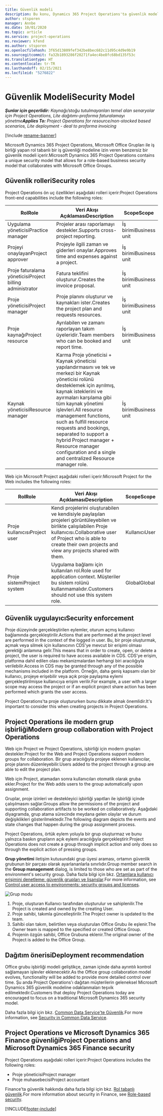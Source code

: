 ```yaml
---
title: Güvenlik modeli
description: Bu konu, Dynamics 365 Project Operations'ta güvenlik modeli hakkında bilgi sağlar.
author: stsporen
manager: Annbe
ms.date: 10/01/2020
ms.topic: article
ms.service: project-operations
ms.reviewer: kfend
ms.author: stsporen
ms.openlocfilehash: 3f65d13809fef342be8bec682c11d95c4d9e9b19
ms.sourcegitcommit: fa32b1893286f20271fa4ec4be8fc68bd135f53c
ms.translationtype: HT
ms.contentlocale: tr-TR
ms.lasthandoff: 02/15/2021
ms.locfileid: "5276822"
---
```

# <a name="security-model"></a><span data-ttu-id="b4b58-103">Güvenlik Modeli</span><span class="sxs-lookup"><span data-stu-id="b4b58-103">Security Model</span></span>

<span data-ttu-id="b4b58-104">_**Şunlar için geçerlidir:** Kaynağı/stoğu tutulmayanları temel alan senaryolar için Project Operations, Lite dağıtımı-proforma faturalamayı yönetme_</span><span class="sxs-lookup"><span data-stu-id="b4b58-104">_**Applies To:** Project Operations for resource/non-stocked based scenarios, Lite deployment - deal to proforma invoicing_</span></span>

[!include [rename-banner](~/includes/cc-data-platform-banner.md)]

<span data-ttu-id="b4b58-105">Microsoft Dynamics 365 Project Operations, Microsoft Office Grupları ile iş birliği yapan rol tabanlı bir iş güvenliği modeline izin veren benzersiz bir güvenlik modeli içerir.</span><span class="sxs-lookup"><span data-stu-id="b4b58-105">Microsoft Dynamics 365 Project Operations contains a unique security model that allows for a role-based business security model that collaborates with Microsoft Office Groups.</span></span> 


## <a name="security-roles"></a><span data-ttu-id="b4b58-106">Güvenlik rolleri</span><span class="sxs-lookup"><span data-stu-id="b4b58-106">Security roles</span></span>
<span data-ttu-id="b4b58-107">Project Operations ön uç özellikleri aşağıdaki rolleri içerir:</span><span class="sxs-lookup"><span data-stu-id="b4b58-107">Project Operations front-end capabilities include the following roles:</span></span>

| <span data-ttu-id="b4b58-108">Rol</span><span class="sxs-lookup"><span data-stu-id="b4b58-108">Role</span></span>                          | <span data-ttu-id="b4b58-109">Veri Akışı Açıklaması</span><span class="sxs-lookup"><span data-stu-id="b4b58-109">Description</span></span>                                                                                                                                                                 | <span data-ttu-id="b4b58-110">Scope</span><span class="sxs-lookup"><span data-stu-id="b4b58-110">Scope</span></span> |
|-------------------------------|-----------------------------------------------------------------------------------------------------------------------------------------------------------------------------|------|
| <span data-ttu-id="b4b58-111">Uygulama yöneticisi</span><span class="sxs-lookup"><span data-stu-id="b4b58-111">Practice manager</span></span>              | <span data-ttu-id="b4b58-112">Projeler arası raporlamayı destekler.</span><span class="sxs-lookup"><span data-stu-id="b4b58-112">Supports cross-project reporting.</span></span>                                                                                                            | <span data-ttu-id="b4b58-113">İş birimi</span><span class="sxs-lookup"><span data-stu-id="b4b58-113">Business unit</span></span>              |
| <span data-ttu-id="b4b58-114">Projeyi onaylayan</span><span class="sxs-lookup"><span data-stu-id="b4b58-114">Project approver</span></span>              | <span data-ttu-id="b4b58-115">Projeyle ilgili zaman ve giderleri onaylar.</span><span class="sxs-lookup"><span data-stu-id="b4b58-115">Approves time and expenses against a project.</span></span>                                                                                                                              | <span data-ttu-id="b4b58-116">İş birimi</span><span class="sxs-lookup"><span data-stu-id="b4b58-116">Business unit</span></span> |
| <span data-ttu-id="b4b58-117">Proje faturalama yöneticisi</span><span class="sxs-lookup"><span data-stu-id="b4b58-117">Project billing administrator</span></span> | <span data-ttu-id="b4b58-118">Fatura teklifini oluşturur.</span><span class="sxs-lookup"><span data-stu-id="b4b58-118">Creates the invoice proposal.</span></span>                                                                                                                                                 | <span data-ttu-id="b4b58-119">İş birimi</span><span class="sxs-lookup"><span data-stu-id="b4b58-119">Business unit</span></span> |
| <span data-ttu-id="b4b58-120">Proje yöneticisi</span><span class="sxs-lookup"><span data-stu-id="b4b58-120">Project manager</span></span>               | <span data-ttu-id="b4b58-121">Proje planını oluşturur ve kaynakları ister.</span><span class="sxs-lookup"><span data-stu-id="b4b58-121">Creates the project plan and requests resources.</span></span>                                                                                                                              | <span data-ttu-id="b4b58-122">İş birimi</span><span class="sxs-lookup"><span data-stu-id="b4b58-122">Business unit</span></span> |
| <span data-ttu-id="b4b58-123">Proje kaynağı</span><span class="sxs-lookup"><span data-stu-id="b4b58-123">Project resource</span></span>              | <span data-ttu-id="b4b58-124">Ayrılabilen ve zamanı raporlayan takım üyeleridir.</span><span class="sxs-lookup"><span data-stu-id="b4b58-124">Team members who can be booked and report time.</span></span>                                                                                                          | <span data-ttu-id="b4b58-125">İş birimi</span><span class="sxs-lookup"><span data-stu-id="b4b58-125">Business unit</span></span>|
| <span data-ttu-id="b4b58-126">Kaynak yöneticisi</span><span class="sxs-lookup"><span data-stu-id="b4b58-126">Resource manager</span></span>              | <span data-ttu-id="b4b58-127">Karma Proje yöneticisi + Kaynak yöneticisi yapılandırmasını ve tek ve merkezi bir Kaynak yöneticisi rolünü desteklemek için ayrılmış, kaynak isteklerini ve ayırmaları karşılama gibi tüm kaynak yönetimi işlevleri.</span><span class="sxs-lookup"><span data-stu-id="b4b58-127">All resource management functions, such as fulfill resource requests and bookings, separated to support a hybrid Project manager + Resource manager configuration and a single and centralized Resource manager role.</span></span> | <span data-ttu-id="b4b58-128">İş birimi</span><span class="sxs-lookup"><span data-stu-id="b4b58-128">Business unit</span></span> |


<span data-ttu-id="b4b58-129">Web için Microsoft Project aşağıdaki rolleri içerir:</span><span class="sxs-lookup"><span data-stu-id="b4b58-129">Microsoft Project for the Web includes the following roles:</span></span>

| <span data-ttu-id="b4b58-130">Rol</span><span class="sxs-lookup"><span data-stu-id="b4b58-130">Role</span></span>           | <span data-ttu-id="b4b58-131">Veri Akışı Açıklaması</span><span class="sxs-lookup"><span data-stu-id="b4b58-131">Description</span></span>                                                                                                        | <span data-ttu-id="b4b58-132">Scope</span><span class="sxs-lookup"><span data-stu-id="b4b58-132">Scope</span></span>  |
|----------------|--------------------------------------------------------------------------------------------------------------------|--------|
| <span data-ttu-id="b4b58-133">Proje kullanıcısı</span><span class="sxs-lookup"><span data-stu-id="b4b58-133">Project user</span></span>   | <span data-ttu-id="b4b58-134">Kendi projelerini oluşturabilen ve kendisiyle paylaşılan projeleri görüntüleyebilen ve birlikte çalışılabilen Proje kullanıcısı.</span><span class="sxs-lookup"><span data-stu-id="b4b58-134">Collaborative user of Project   who is able to create their own projects and view any projects shared with   them.</span></span> | <span data-ttu-id="b4b58-135">Kullanıcı</span><span class="sxs-lookup"><span data-stu-id="b4b58-135">User</span></span>   |
| <span data-ttu-id="b4b58-136">Proje sistemi</span><span class="sxs-lookup"><span data-stu-id="b4b58-136">Project system</span></span> | <span data-ttu-id="b4b58-137">Uygulama bağlamı için kullanılan rol.</span><span class="sxs-lookup"><span data-stu-id="b4b58-137">Role used for application   context.</span></span> <span data-ttu-id="b4b58-138">Müşteriler bu sistem rolünü kullanmamalıdır.</span><span class="sxs-lookup"><span data-stu-id="b4b58-138">Customers should not use this system role.</span></span>                                    | <span data-ttu-id="b4b58-139">Global</span><span class="sxs-lookup"><span data-stu-id="b4b58-139">Global</span></span> |

## <a name="security-enforcement"></a><span data-ttu-id="b4b58-140">Güvenlik uygulayıcı</span><span class="sxs-lookup"><span data-stu-id="b4b58-140">Security enforcement</span></span>
<span data-ttu-id="b4b58-141">Proje düzeyinde gerçekleştirilen eylemler, oturum açmış kullanıcı bağlamında gerçekleştirilir.</span><span class="sxs-lookup"><span data-stu-id="b4b58-141">Actions that are performed at the project level are performed in the context of the logged in user.</span></span> <span data-ttu-id="b4b58-142">Bu, bir proje oluşturmak, açmak veya silmek için kullanıcının CDS'ye mevcut bir erişimi olması gerektiği anlamına gelir.</span><span class="sxs-lookup"><span data-stu-id="b4b58-142">This means that in order to create, open, or delete a project, the user is required to have access available in CDS.</span></span> <span data-ttu-id="b4b58-143">CDS'ye erişim, platforma dahil edilen olası mekanizmalardan herhangi biri aracılığıyla verilebilir.</span><span class="sxs-lookup"><span data-stu-id="b4b58-143">Access in CDS may be granted through any of the possible mechanisms included in the platform.</span></span> <span data-ttu-id="b4b58-144">Örneğin, daha geniş kapsamı olan bir kullanıcı, projeye erişebilir veya açık proje paylaşma eylemi gerçekleştirilmişse kullanıcıya erişim verilir.</span><span class="sxs-lookup"><span data-stu-id="b4b58-144">For example, a user with a larger scope may access the project or if an explicit project share action has been performed which grants the user access.</span></span>

<span data-ttu-id="b4b58-145">Project Operations'ta proje oluştururken bunu dikkate almak önemlidir.</span><span class="sxs-lookup"><span data-stu-id="b4b58-145">It's important to consider this when creating projects in Project Operations.</span></span>

## <a name="modern-group-collaboration-with-project-operations"></a><span data-ttu-id="b4b58-146">Project Operations ile modern grup işbirliği</span><span class="sxs-lookup"><span data-stu-id="b4b58-146">Modern group collaboration with Project Operations</span></span>
<span data-ttu-id="b4b58-147">Web için Project ve Project Operations, işbirliği için modern grupları destekler.</span><span class="sxs-lookup"><span data-stu-id="b4b58-147">Project for the Web and Project Operations support modern groups for collaboration.</span></span> <span data-ttu-id="b4b58-148">Bir grup aracılığıyla projeye eklenen kullanıcılar, proje planını düzenleyebilir.</span><span class="sxs-lookup"><span data-stu-id="b4b58-148">Users added to the project through a group are able to edit the project plan.</span></span>

<span data-ttu-id="b4b58-149">Web için Project, atamadan sonra kullanıcıları otomatik olarak gruba ekler.</span><span class="sxs-lookup"><span data-stu-id="b4b58-149">Project for the Web adds users to the group automatically upon assignment.</span></span>

<span data-ttu-id="b4b58-150">Gruplar, proje izinleri ve destekleyici işbirliği yapıtları ile işbirliği içinde çalışılmasını sağlar.</span><span class="sxs-lookup"><span data-stu-id="b4b58-150">Groups allow the permissions of the project and supporting collaboration artifacts to be worked on collaboratively.</span></span> <span data-ttu-id="b4b58-151">Aşağıdaki diyagramda, grup atama sürecinde meydana gelen olaylar ve durum değişiklikleri gösterilmektedir.</span><span class="sxs-lookup"><span data-stu-id="b4b58-151">The following diagram depicts the events and state changes that happen during the group assignment process.</span></span>

<span data-ttu-id="b4b58-152">Project Operations, örtük eylem yoluyla bir grup oluşturmaz ve bunu yalnızca baskın grupların açık eylemi aracılığıyla gerçekleştirir.</span><span class="sxs-lookup"><span data-stu-id="b4b58-152">Project Operations does not create a group through implicit action and only does so through the explicit action of pressing groups.</span></span>

<span data-ttu-id="b4b58-153">**Grup yönetimi** iletişim kutusundaki grup üyesi araması, ortamın güvenlik grubunun bir parçası olarak ayarlananlarla sınırlıdır.</span><span class="sxs-lookup"><span data-stu-id="b4b58-153">Group member search in the **Group management** dialog, is limited to those who are set as part of the environment's security group.</span></span> <span data-ttu-id="b4b58-154">Daha fazla bilgi için bkz. [Ortamlara kullanıcı erişimini denetleme: güvenlik grupları ve lisanslar](https://docs.microsoft.com/power-platform/admin/control-user-access).</span><span class="sxs-lookup"><span data-stu-id="b4b58-154">For more information, see [Control user access to environments: security groups and licenses](https://docs.microsoft.com/power-platform/admin/control-user-access).</span></span>

![Grup modu](./media/groupsmode.png)

1. <span data-ttu-id="b4b58-156">Proje, oluşturan Kullanıcı tarafından oluşturulur ve sahiplenilir.</span><span class="sxs-lookup"><span data-stu-id="b4b58-156">The Project is created and owned by the creating User.</span></span>
2. <span data-ttu-id="b4b58-157">Proje sahibi, takımla güncelleştirilir.</span><span class="sxs-lookup"><span data-stu-id="b4b58-157">The Project owner is updated to the team.</span></span>
3. <span data-ttu-id="b4b58-158">Sahibi olan takım, belirtilen veya oluşturulan Office Grubu ile eşlenir.</span><span class="sxs-lookup"><span data-stu-id="b4b58-158">The Owner team is mapped to the specified or created Office Group.</span></span>
4. <span data-ttu-id="b4b58-159">Projenin özgün sahibi, Office Grubuna eklenir.</span><span class="sxs-lookup"><span data-stu-id="b4b58-159">The original owner of the Project is added to the Office Group.</span></span>

## <a name="deployment-recommendation"></a><span data-ttu-id="b4b58-160">Dağıtım önerisi</span><span class="sxs-lookup"><span data-stu-id="b4b58-160">Deployment recommendation</span></span>
<span data-ttu-id="b4b58-161">Office grubu işbirliği modeli geliştikçe, zaman içinde daha ayrıntılı kontrol sağlamayan işlevler eklenecektir.</span><span class="sxs-lookup"><span data-stu-id="b4b58-161">As the Office group collaboration model evolves, functionality will be added to provide more detailed control over time.</span></span> <span data-ttu-id="b4b58-162">Şu anda Project Operations'ı dağıtan müşterilerin geleneksel Microsoft Dynamics 365 güvenlik modeline odaklanmaları teşvik edilmektedir.</span><span class="sxs-lookup"><span data-stu-id="b4b58-162">Customers that deploy Project Operations today are encouraged to focus on a traditional Microsoft Dynamics 365 security model.</span></span>

<span data-ttu-id="b4b58-163">Daha fazla bilgi için bkz. [Common Data Service'te Güvenlik](https://docs.microsoft.com/power-platform/admin/wp-security).</span><span class="sxs-lookup"><span data-stu-id="b4b58-163">For more information, see [Security in Common Data Service](https://docs.microsoft.com/power-platform/admin/wp-security).</span></span>

## <a name="project-operations-and-microsoft-dynamics-365-finance-security"></a><span data-ttu-id="b4b58-164">Project Operations ve Microsoft Dynamics 365 Finance güvenliği</span><span class="sxs-lookup"><span data-stu-id="b4b58-164">Project Operations and Microsoft Dynamics 365 Finance security</span></span>
<span data-ttu-id="b4b58-165">Project Operations aşağıdaki rolleri içerir:</span><span class="sxs-lookup"><span data-stu-id="b4b58-165">Project Operations includes the following roles:</span></span>

- <span data-ttu-id="b4b58-166">Proje yöneticisi</span><span class="sxs-lookup"><span data-stu-id="b4b58-166">Project manager</span></span>
- <span data-ttu-id="b4b58-167">Proje muhasebecisi</span><span class="sxs-lookup"><span data-stu-id="b4b58-167">Project accountant</span></span>

<span data-ttu-id="b4b58-168">Finance'ta güvenlik hakkında daha fazla bilgi için bkz. [Rol tabanlı güvenlik](https://docs.microsoft.com/dynamics365/fin-ops-core/dev-itpro/sysadmin/role-based-security).</span><span class="sxs-lookup"><span data-stu-id="b4b58-168">For more information about security in Finance, see [Role-based security](https://docs.microsoft.com/dynamics365/fin-ops-core/dev-itpro/sysadmin/role-based-security).</span></span>




[!INCLUDE[footer-include](../includes/footer-banner.md)]